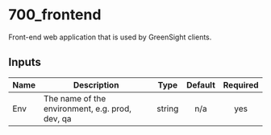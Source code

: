 # 700_frontend

Front-end web application that is used by GreenSight clients.

## Inputs

| Name | Description | Type | Default | Required |
|------|-------------|:----:|:-------:|:--------:|
| Env | The name of the environment, e.g. prod, dev, qa | string | n/a | yes |
